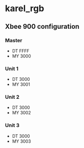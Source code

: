 # karel_rgb

## Xbee 900 configuration

### Master
- DT FFFF
- MY 3000

### Unit 1
- DT 3000
- MY 3001

### Unit 2
- DT 3000
- MY 3002

### Unit 3
- DT 3000
- MY 3003
